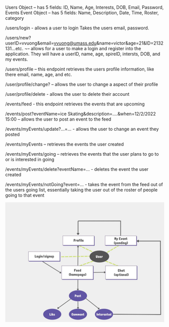 Users Object – has 5 fields: ID, Name, Age, Interests, DOB, Email, Password, Events
Event Object – has 5 fields: Name, Description, Date, Time, Roster, category 


/users/login - allows a user to login
	Takes the users email, password.

/users/new?userID=vvuong&email=vvuong@umass.edu&name=victor&age=21&ID=2132131...etc. ¬– allows for a user to make a login and register into the application. 
They will have a userID, name, age, spireID, intersts, DOB, and my events.

/users/profile – this endpoint retrieves the users profile information, like there email, name, age, and etc.

/user/profile/change? – allows the user to change a aspect of their profile

/user/profile/delete - allows the user to delete their account

/events/feed - this endpoint retrieves the events that are upcoming 

/events/post?eventName=ice Skating&description=….&when=12/2/2022 15:00 
– allows the user to post an event to the feed

/events/myEvents/update?...=… - allows the user to change an event they posted

/events/myEvents – retrieves the events the user created

/events/myEvents/going – retrieves the events that the user plans to go to or is interested in going

/events/myEvents/delete?eventName=… - deletes the event the user created

/events/myEvents/notGoing?event=… - takes the event from the feed out of the users going list, essentially taking the user out of the roster of people going to that event

![API](https://github.com/yehtunkhine/cs326-final-Leggoo/blob/45799ab03a9a5e584dc8311b937ebd57f8694647/API.jpg)
